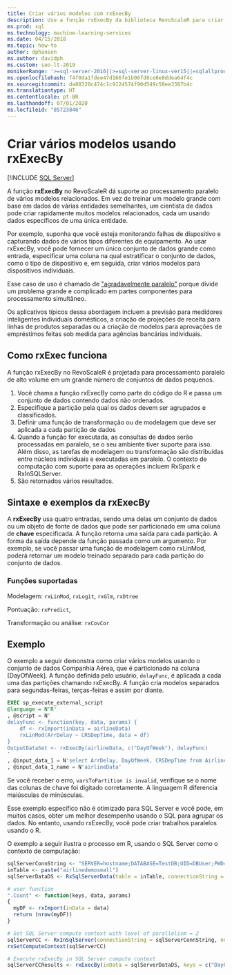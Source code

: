 ```yaml
---
title: Criar vários modelos com rxExecBy
description: Use a função rxExecBy da biblioteca RevoScaleR para criar vários minimodelos em dados de computador armazenados no SQL Server.
ms.prod: sql
ms.technology: machine-learning-services
ms.date: 04/15/2018
ms.topic: how-to
author: dphansen
ms.author: davidph
ms.custom: seo-lt-2019
monikerRange: '>=sql-server-2016||>=sql-server-linux-ver15||=sqlallproducts-allversions'
ms.openlocfilehash: f4f0da1fdee47d166fe1b06fd8ce6e8ddea64f4c
ms.sourcegitcommit: da88320c474c1c9124574f90d549c50ee3387b4c
ms.translationtype: HT
ms.contentlocale: pt-BR
ms.lasthandoff: 07/01/2020
ms.locfileid: "85723846"
---
```

# <a name="creating-multiple-models-using-rxexecby"></a>Criar vários modelos usando rxExecBy
 [!INCLUDE [SQL Server](../../includes/applies-to-version/sqlserver.md)]

A função **rxExecBy** no RevoScaleR dá suporte ao processamento paralelo de vários modelos relacionados. Em vez de treinar um modelo grande com base em dados de várias entidades semelhantes, um cientista de dados pode criar rapidamente muitos modelos relacionados, cada um usando dados específicos de uma única entidade. 

Por exemplo, suponha que você esteja monitorando falhas de dispositivo e capturando dados de vários tipos diferentes de equipamento. Ao usar rxExecBy, você pode fornecer um único conjunto de dados grande como entrada, especificar uma coluna na qual estratificar o conjunto de dados, como o tipo de dispositivo e, em seguida, criar vários modelos para dispositivos individuais.

Esse caso de uso é chamado de ["agradavelmente paralelo"](https://en.wikipedia.org/wiki/Embarrassingly_parallel) porque divide um problema grande e complicado em partes componentes para processamento simultâneo.

Os aplicativos típicos dessa abordagem incluem a previsão para medidores inteligentes individuais domésticos, a criação de projeções de receita para linhas de produtos separadas ou a criação de modelos para aprovações de empréstimos feitas sob medida para agências bancárias individuais.

## <a name="how-rxexec-works"></a>Como rxExec funciona

A função rxExecBy no RevoScaleR é projetada para processamento paralelo de alto volume em um grande número de conjuntos de dados pequenos.

1. Você chama a função rxExecBy como parte do código do R e passa um conjunto de dados contendo dados não ordenados.
2. Especifique a partição pela qual os dados devem ser agrupados e classificados.
3. Definir uma função de transformação ou de modelagem que deve ser aplicada a cada partição de dados
4. Quando a função for executada, as consultas de dados serão processadas em paralelo, se o seu ambiente tiver suporte para isso. Além disso, as tarefas de modelagem ou transformação são distribuídas entre núcleos individuais e executadas em paralelo. O contexto de computação com suporte para as operações incluem RxSpark e RxInSQLServer.
5. São retornados vários resultados.

## <a name="rxexecby-syntax-and-examples"></a>Sintaxe e exemplos da rxExecBy

A **rxExecBy** usa quatro entradas, sendo uma delas um conjunto de dados ou um objeto de fonte de dados que pode ser particionado em uma coluna de **chave** especificada. A função retorna uma saída para cada partição. A forma da saída depende da função passada como um argumento. Por exemplo, se você passar uma função de modelagem como rxLinMod, poderá retornar um modelo treinado separado para cada partição do conjunto de dados.

### <a name="supported-functions"></a>Funções suportadas

Modelagem: `rxLinMod`, `rxLogit`, `rxGlm`, `rxDtree`

Pontuação: `rxPredict`,

Transformação ou análise: `rxCovCor`

## <a name="example"></a>Exemplo

O exemplo a seguir demonstra como criar vários modelos usando o conjunto de dados Companhia Aérea, que é particionado na coluna [DayOfWeek]. A função definida pelo usuário, `delayFunc`, é aplicada a cada uma das partições chamando rxExecBy. A função cria modelos separados para segundas-feiras, terças-feiras e assim por diante.

```sql
EXEC sp_execute_external_script
@language = N'R'
, @script = N'
delayFunc <- function(key, data, params) { 
    df <- rxImport(inData = airlineData) 
    rxLinMod(ArrDelay ~ CRSDepTime, data = df) 
} 
OutputDataSet <- rxExecBy(airlineData, c("DayOfWeek"), delayFunc)
'
, @input_data_1 = N'select ArrDelay, DayOfWeek, CRSDepTime from AirlineDemoSmall]'
, @input_data_1_name = N'airlineData'

```

Se você receber o erro, `varsToPartition is invalid`, verifique se o nome das colunas de chave foi digitado corretamente. A linguagem R diferencia maiúsculas de minúsculas.

Esse exemplo específico não é otimizado para SQL Server e você pode, em muitos casos, obter um melhor desempenho usando o SQL para agrupar os dados. No entanto, usando rxExecBy, você pode criar trabalhos paralelos usando o R.

O exemplo a seguir ilustra o processo em R, usando o SQL Server como o contexto de computação:

```R
sqlServerConnString <- "SERVER=hostname;DATABASE=TestDB;UID=DBUser;PWD=Password;"
inTable <- paste("airlinedemosmall")
sqlServerDataDS <- RxSqlServerData(table = inTable, connectionString = sqlServerConnString)

# user function
".Count" <- function(keys, data, params)
{
  myDF <- rxImport(inData = data)
  return (nrow(myDF))
}

# Set SQL Server compute context with level of parallelism = 2
sqlServerCC <- RxInSqlServer(connectionString = sqlServerConnString, numTasks = 4)
rxSetComputeContext(sqlServerCC)

# Execute rxExecBy in SQL Server compute context
sqlServerCCResults <- rxExecBy(inData = sqlServerDataDS, keys = c("DayOfWeek"), func = .Count)
```


